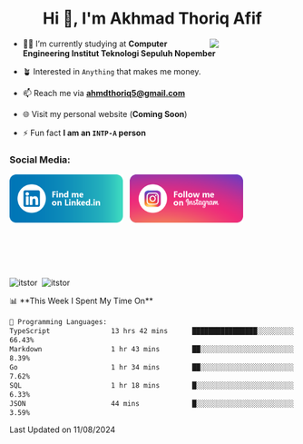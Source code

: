 <h1 align="center">Hi 👋, I'm Akhmad Thoriq Afif</h1>

<img align="right" src="https://i.giphy.com/media/VbnUQpnihPSIgIXuZv/giphy.webp" style="width:30%;">

- 👨‍🎓 I’m currently studying at **Computer Engineering Institut Teknologi Sepuluh Nopember**

- 🪴 Interested in `Anything` that makes me money.

- 📫 Reach me via **ahmdthoriq5@gmail.com**

- 🌐 Visit my personal website (**Coming Soon**)

- ⚡ Fun fact **I am an `INTP-A` person**

<h3 align="left">Social Media:</h3>
<p align="left">
<a href="https://linkedin.com/in/akhmad-thoriq-afif" target="_blank"><img align="center" src="./images/linkedin.png" alt="akhmad-thoriq-afif" width="200" /></a>&nbsp;&nbsp;
<a href="https://instagram.com/ahmdthoriq_" target="_blank"><img align="center" src="./images/instagram.png" alt="ahmdthoriq_"width="200" /></a>
</p>
</br>
</br>
</br>
</br>
<p><img align="center" src="https://github-readme-stats.vercel.app/api?username=itstor&show_icons=true&locale=en&theme=nord" alt="itstor" height="170"/>&nbsp;&nbsp;<img align="center" src="https://github-readme-stats.vercel.app/api/top-langs?username=itstor&show_icons=true&locale=en&layout=compact&theme=nord" alt="itstor" height="170" /></p>
<!--START_SECTION:waka-->
📊 **This Week I Spent My Time On** 

```text
💬 Programming Languages: 
TypeScript               13 hrs 42 mins      ████████████████░░░░░░░░░   66.43% 
Markdown                 1 hr 43 mins        ██░░░░░░░░░░░░░░░░░░░░░░░   8.39% 
Go                       1 hr 34 mins        ██░░░░░░░░░░░░░░░░░░░░░░░   7.62% 
SQL                      1 hr 18 mins        █░░░░░░░░░░░░░░░░░░░░░░░░   6.33% 
JSON                     44 mins             █░░░░░░░░░░░░░░░░░░░░░░░░   3.59%

```


 Last Updated on 11/08/2024
<!--END_SECTION:waka-->
